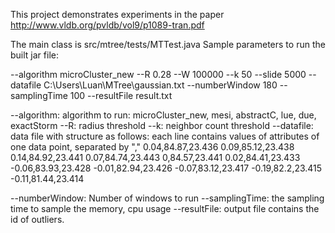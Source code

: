 This project demonstrates experiments in the paper http://www.vldb.org/pvldb/vol9/p1089-tran.pdf

The main class is src/mtree/tests/MTTest.java
Sample parameters to run the built jar file:    

--algorithm microCluster_new --R 0.28 --W 100000 --k 50 --slide 5000 --datafile C:\Users\Luan\MTree\gaussian.txt 
     --numberWindow 180 --samplingTime 100 --resultFile result.txt


--algorithm: algorithm to run: microCluster_new, mesi, abstractC, lue, due, exactStorm
--R: radius threshold
--k: neighbor count threshold 
--datafile: data file with structure as follows: each line contains values of attributes of one data point,  separated by ","
0.04,84.87,23.436
0.09,85.12,23.438
0.14,84.92,23.441
0.07,84.74,23.443
0,84.57,23.441
0.02,84.41,23.433
-0.06,83.93,23.428
-0.01,82.94,23.426
-0.07,83.12,23.417
-0.19,82.2,23.415
-0.11,81.44,23.414


--numberWindow: Number of windows to run
--samplingTime: the sampling time to sample the memory, cpu usage
--resultFile: output file contains the id of outliers.

